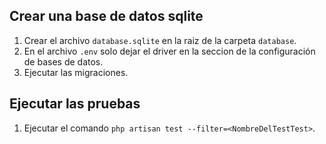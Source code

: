 ## Crear una base de datos sqlite

1. Crear el archivo `database.sqlite` en la raiz de la carpeta `database`.
2. En el archivo `.env` solo dejar el driver en la seccion de la configuración de bases de datos.
3. Ejecutar las migraciones.

## Ejecutar las pruebas

1. Ejecutar el comando `php artisan test --filter=<NombreDelTestTest>`.

